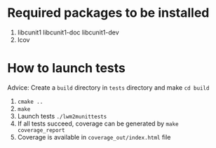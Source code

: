 Required packages to be installed
================
1. libcunit1 libcunit1-doc libcunit1-dev
2. lcov

How to launch tests
================
Advice: Create a `build` directory in `tests` directory and make `cd build`
1. `cmake ..`
2. `make`
3. Launch tests `./lwm2munittests`
4. If all tests succeed, coverage can be generated by `make coverage_report`
5. Coverage is available in `coverage_out/index.html` file
